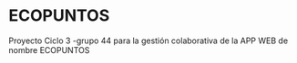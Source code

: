 # ECOPUNTOS
Proyecto Ciclo 3 -grupo 44 para la gestión colaborativa de la APP WEB de nombre ECOPUNTOS
